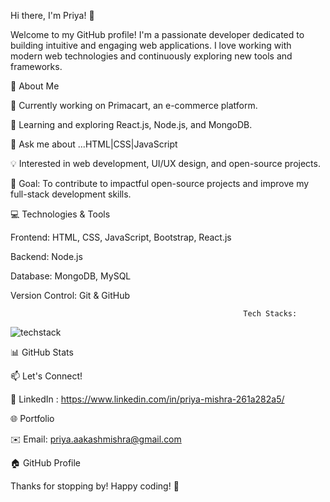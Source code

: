 Hi there, I'm Priya! 👋

Welcome to my GitHub profile! I'm a passionate developer dedicated to building intuitive and engaging web applications. I love working with modern web technologies and continuously exploring new tools and frameworks.

🚀 About Me

🔭 Currently working on Primacart, an e-commerce platform.

🌱 Learning and exploring React.js, Node.js, and MongoDB.

💬 Ask me about ...HTML|CSS|JavaScript

💡 Interested in web development, UI/UX design, and open-source projects.

🎯 Goal: To contribute to impactful open-source projects and improve my full-stack development skills.

💻 Technologies & Tools

Frontend: HTML, CSS, JavaScript, Bootstrap, React.js

Backend: Node.js

Database: MongoDB, MySQL

Version Control: Git & GitHub

                                                        Tech Stacks:
![techstack](https://github.com/user-attachments/assets/15e70a11-c1bd-4dca-a84d-6cce192d10c7)







📊 GitHub Stats 



📫 Let's Connect!

💼 LinkedIn : https://www.linkedin.com/in/priya-mishra-261a282a5/

🌐 Portfolio

✉️ Email: priya.aakashmishra@gmail.com

🏠 GitHub Profile

Thanks for stopping by! Happy coding! 🚀

